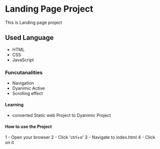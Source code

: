 # Landing Page Project
This is Landing page project

## Used Language
- HTML
- CSS
- JavaScript

###  Funcutanalities
- Navigation 
- Dyanimic Active
- Scrolling effect

#### Learning
- converted Static web Project to Dyanimic Project

#### How to use the Project
1 - Open your browser
2 - Click 'ctrl+o'
3 - Navigate to index.html
4 - Click on it